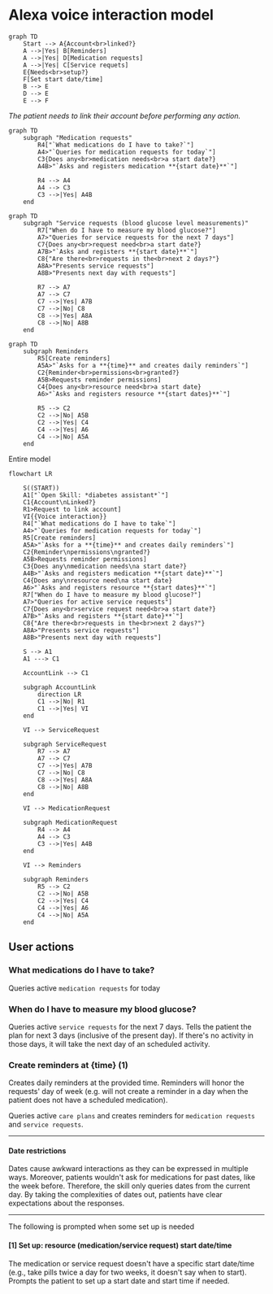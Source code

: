 # Alexa voice interaction model

```mermaid
graph TD
    Start --> A{Account<br>linked?}
    A -->|Yes| B[Reminders]
    A -->|Yes| D[Medication requests]
    A -->|Yes| C[Service requets]
    E{Needs<br>setup?}
    F[Set start date/time]
    B --> E
    D --> E
    E --> F 
```

_The patient needs to link their account before performing any action._

```mermaid
graph TD
    subgraph "Medication requests"
        R4["`What medications do I have to take?`"]
        A4>"`Queries for medication requests for today`"]
        C3{Does any<br>medication needs<br>a start date?}
        A4B>"`Asks and registers medication **{start date}**`"]

        R4 --> A4
        A4 --> C3
        C3 -->|Yes| A4B
    end
```

```mermaid
graph TD
    subgraph "Service requests (blood glucose level measurements)"
        R7["When do I have to measure my blood glucose?"]
        A7>"Queries for service requests for the next 7 days"]
        C7{Does any<br>request need<br>a start date?}
        A7B>"`Asks and registers **{start date}**`"]
        C8{"Are there<br>requests in the<br>next 2 days?"}
        A8A>"Presents service requests"]
        A8B>"Presents next day with requests"]

        R7 --> A7
        A7 --> C7
        C7 -->|Yes| A7B
        C7 -->|No| C8
        C8 -->|Yes| A8A
        C8 -->|No| A8B
    end
```

```mermaid
graph TD
    subgraph Reminders
        R5[Create reminders]
        A5A>"`Asks for a **{time}** and creates daily reminders`"]
        C2{Reminder<br>permissions<br>granted?}
        A5B>Requests reminder permissions]
        C4{Does any<br>resource need<br>a start date}
        A6>"`Asks and registers resource **{start dates}**`"]

        R5 --> C2
        C2 -->|No| A5B
        C2 -->|Yes| C4
        C4 -->|Yes| A6
        C4 -->|No| A5A
    end
```

Entire model

```mermaid
flowchart LR

    S((START))
    A1["`Open Skill: *diabetes assistant*`"]
    C1{Account\nLinked?}
    R1>Request to link account]
    VI{{Voice interaction}}
    R4["`What medications do I have to take`"]
    A4>"`Queries for medication requests for today`"]
    R5[Create reminders]
    A5A>"`Asks for a **{time}** and creates daily reminders`"]
    C2{Reminder\npermissions\ngranted?}
    A5B>Requests reminder permissions]
    C3{Does any\nmedication needs\na start date?}
    A4B>"`Asks and registers medication **{start date}**`"]
    C4{Does any\nresource need\na start date}
    A6>"`Asks and registers resource **{start dates}**`"]
    R7["When do I have to measure my blood glucose?"]
    A7>"Queries for active service requests"]
    C7{Does any<br>service request need<br>a start date?}
    A7B>"`Asks and registers **{start date}**`"]
    C8{"Are there<br>requests in the<br>next 2 days?"}
    A8A>"Presents service requests"]
    A8B>"Presents next day with requests"]

    S --> A1
    A1 ---> C1

    AccountLink --> C1

    subgraph AccountLink
        direction LR
        C1 -->|No| R1
        C1 -->|Yes| VI
    end
    
    VI --> ServiceRequest
    
    subgraph ServiceRequest
        R7 --> A7
        A7 --> C7
        C7 -->|Yes| A7B
        C7 -->|No| C8
        C8 -->|Yes| A8A
        C8 -->|No| A8B
    end

    VI --> MedicationRequest

    subgraph MedicationRequest
        R4 --> A4
        A4 --> C3
        C3 -->|Yes| A4B
    end

    VI --> Reminders

    subgraph Reminders
        R5 --> C2
        C2 -->|No| A5B
        C2 -->|Yes| C4
        C4 -->|Yes| A6
        C4 -->|No| A5A
    end
```

## User actions

### What medications do I have to take?

Queries active `medication requests` for today

### When do I have to measure my blood glucose?

Queries active `service requests` for the next 7 days. Tells the patient the plan for next 3 days (inclusive of the present day). If there's no activity in those days, it will take the next day of an scheduled activity.

### Create reminders at {time} (1)

Creates daily reminders at the provided time. Reminders will honor the requests' day of week (e.g. will not create a reminder in a day when the patient does not have a scheduled medication).

Queries active `care plans` and creates reminders for `medication requests` and `service requests`.

---

#### Date restrictions

Dates cause awkward interactions as they can be expressed in multiple ways. Moreover, patients wouldn't ask for medications for past dates, like the week before. Therefore, the skill only queries dates from the current day. By taking the complexities of dates out, patients have clear expectations about the responses.

---

The following is prompted when some set up is needed

#### [1] Set up: resource (medication/service request) start date/time

The medication or service request doesn't have a specific start date/time (e.g., take pills twice a day for two weeks, it doesn't say when to start). Prompts the patient to set up a start date and start time if needed.

